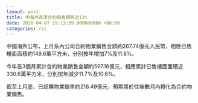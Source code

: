 ```yaml
---
layout: post
title: 中海外首季合約銷售額跌近12%
date: 2020-04-07 19:13:59.000000000 +08:00
categories: rss
---
```


中國海外公布，上月系內公司合約物業銷售金額約267.74億元人民幣，相應已售樓面面積約149.6萬平方米，分別按年增加7%及11.8%。

今年首3個月累計合約物業銷售金額約597.16億元，相應累計已售樓面面積近330.6萬平方米，分別按年減少11.7%及10.6%。

截至上月底，已認購物業銷售約216.49億元，預期將於往後數月內轉化為合約物業銷售。

